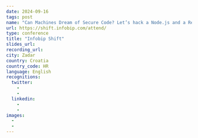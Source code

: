 ```yaml
---
date: 2024-09-16
tags: post
name: "Can Machines Dream of Secure Code? Let’s hack a Node.js and a React app"
url: https://shift.infobip.com/attend/
type: conference
title: "Infobip Shift"
slides_url:
recording_url: 
city: Zadar
country: Croatia
country_code: HR
language: English
recognitions:
  twitter:
    - 
    - 
  linkedin:
    - 
    - 
images:
  - 
  - 
---
```

